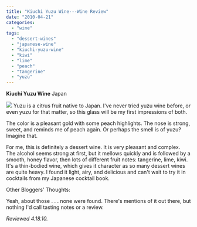 ```yaml
---
title: "Kiuchi Yuzu Wine---Wine Review"
date: "2010-04-21"
categories: 
  - "wine"
tags: 
  - "dessert-wines"
  - "japanese-wine"
  - "kiuchi-yuzu-wine"
  - "kiwi"
  - "lime"
  - "peach"
  - "tangerine"
  - "yuzu"
---
```


**Kiuchi Yuzu Wine** Japan

![](http://www.rebeccagomezfarrell.com/gourmez/photos/yuzuwine.jpg) Yuzu is a citrus fruit native to Japan. I've never tried yuzu wine before, or even yuzu for that matter, so this glass will be my first impressions of both.

The color is a pleasant gold with some peach highlights. The nose is strong, sweet, and reminds me of peach again. Or perhaps the smell is of yuzu? Imagine that.

For me, this is definitely a dessert wine. It is very pleasant and complex. The alcohol seems strong at first, but it mellows quickly and is followed by a smooth, honey flavor, then lots of different fruit notes: tangerine, lime, kiwi. It's a thin-bodied wine, which gives it character as so many dessert wines are quite heavy. I found it light, airy, and delicious and can't wait to try it in cocktails from my Japanese cocktail book.

Other Bloggers' Thoughts:

Yeah, about those . . . none were found. There's mentions of it out there, but nothing I'd call tasting notes or a review.

_Reviewed 4.18.10._
